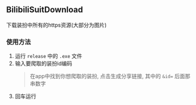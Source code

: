 ## BilibiliSuitDownload

下载装扮中所有的https资源(大部分为图片)

### 使用方法

1. 运行 `release` 中的 `.exe` 文件
1. 输入要爬取的装扮id编码
    > 在app中找到你想爬取的装扮, 点击生成分享链接, 其中的 `&id=` 后面那串数字
1. 回车运行

